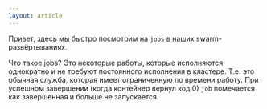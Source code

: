```yaml
---
layout: article
---
```


Привет, здесь мы быстро посмотрим на `jobs` в наших swarm-развёртываниях.

Что такое jobs? Это некоторые работы, которые исполняются однократно и не требуют постоянного исполнения в кластере. Т.е. это обычная служба, которая имеет ограниченную по времени работу. При успешном завершении (когда контейнер вернул код 0) `job` помечается как завершенная и больше не запускается.
